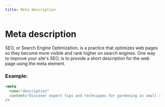 ```yaml
---
title: Meta description
---
```


# Meta description

SEO, or Search Engine Optimization, is a practice that optimizes web pages so they become more visible and rank higher on search engines. One way to improve your site's SEO, is to provide a short description for the web page using the meta element.

### Example:

```html
<meta
  name="description"
  content="Discover expert tips and techniques for gardening in small spaces, choosing the right plants, and maintaining a thriving garden."
/>
```